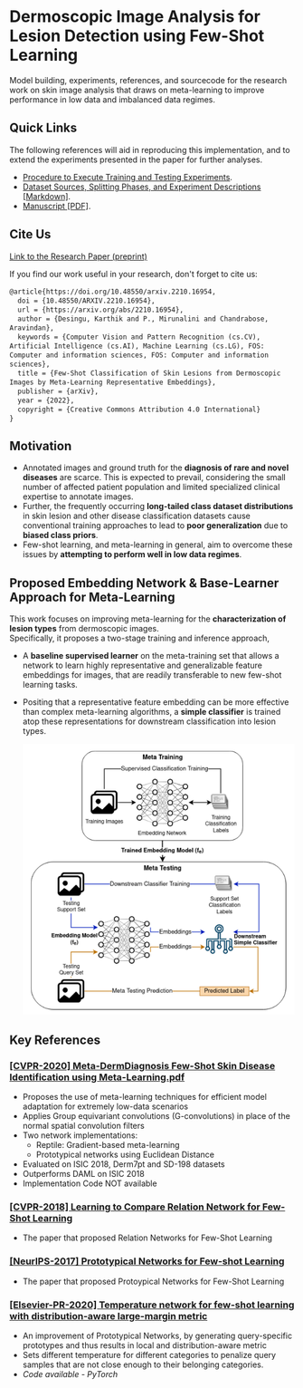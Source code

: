 #  Dermoscopic Image Analysis for Lesion Detection using Few-Shot Learning

Model building, experiments, references, and sourcecode for the research work on skin image analysis that draws on meta-learning to improve performance in low data and imbalanced data regimes. 

## Quick Links

The following references will aid in reproducing this implementation, and to extend the experiments presented in the paper for further analyses.

- [Procedure to Execute Training and Testing Experiments](./Experiments/README.md).
- [Dataset Sources, Splitting Phases, and Experiment Descriptions [Markdown]](./Experiments/data/README.md).
- [Manuscript [PDF]](./Docs/Manuscript_arXiv.pdf).

## Cite Us

[Link to the Research Paper (preprint)](https://arxiv.org/abs/2210.16954)

If you find our work useful in your research, don't forget to cite us:

```
@article{https://doi.org/10.48550/arxiv.2210.16954,
  doi = {10.48550/ARXIV.2210.16954},  
  url = {https://arxiv.org/abs/2210.16954},  
  author = {Desingu, Karthik and P., Mirunalini and Chandrabose, Aravindan},  
  keywords = {Computer Vision and Pattern Recognition (cs.CV), Artificial Intelligence (cs.AI), Machine Learning (cs.LG), FOS: Computer and information sciences, FOS: Computer and information sciences},  
  title = {Few-Shot Classification of Skin Lesions from Dermoscopic Images by Meta-Learning Representative Embeddings},  
  publisher = {arXiv},  
  year = {2022},  
  copyright = {Creative Commons Attribution 4.0 International}
}
```

## Motivation

- Annotated images and ground truth for the **diagnosis of rare and novel diseases** are scarce. This is expected to prevail, considering the small number of affected patient population and limited specialized clinical expertise to annotate images. 
- Further, the frequently occurring **long-tailed class dataset distributions** in skin lesion and other disease classification datasets cause conventional training approaches to lead to **poor generalization** due to **biased class priors**. 
- Few-shot learning, and meta-learning in general, aim to overcome these issues by **attempting to perform well in low data regimes**. 

## Proposed Embedding Network & Base-Learner Approach for Meta-Learning

This work focuses on improving meta-learning for the **characterization of lesion types** from dermoscopic images.   
Specifically, it proposes a two-stage training and inference approach,
- A **baseline supervised learner** on the meta-training set that allows a network to learn highly representative and generalizable feature embeddings for images, that are readily transferable to new few-shot learning tasks.
- Positing that a representative feature embedding can be more effective than complex meta-learning algorithms, a **simple classifier** is trained atop these representations for downstream classification into lesion types.

  <img src="./assets/figures/embedding-metaleaning-flow-padded.png" width="600">

## Key References

### [[CVPR-2020] Meta-DermDiagnosis Few-Shot Skin Disease Identification using Meta-Learning.pdf](./Literature/%5BCVPR-2020%5D%20Meta-DermDiagnosis%20Few-Shot%20Skin%20Disease%20Identification%20using%20Meta-Learning.pdf)

- Proposes the use of meta-learning techniques for efficient model adaptation for extremely low-data scenarios
- Applies Group equivariant convolutions (G-convolutions) in place of the normal spatial convolution filters
- Two network implementations: 
    - Reptile: Gradient-based meta-learning
    - Prototypical networks using Euclidean Distance
- Evaluated on ISIC 2018, Derm7pt and SD-198 datasets
- Outperforms DAML on ISIC 2018
- Implementation Code NOT available

### [[CVPR-2018] Learning to Compare Relation Network for Few-Shot Learning](./Literature/%5BCVPR-2018%5D%20Learning%20to%20Compare%20Relation%20Network%20for%20Few-Shot%20Learning.pdf)

- The paper that proposed Relation Networks for Few-Shot Learning

### [[NeurIPS-2017] Prototypical Networks for Few-shot Learning](./Literature/%5BNeurIPS-2017%5D%20Prototypical%20Networks%20for%20Few-shot%20Learning.pdf)

- The paper that proposed Protoypical Networks for Few-Shot Learning

### [[Elsevier-PR-2020] Temperature network for few-shot learning with distribution-aware large-margin metric](./Literature/%5BElsevier-PR-2020%5D%20Temperature%20network%20for%20few-shot%20learning%20with%20distribution-aware.pdf)

- An improvement of Prototypical Networks, by generating query-specific prototypes and thus results in local
and distribution-aware metric 
- Sets different temperature for different categories to penalize query samples that are not close enough to their belonging categories.
- *Code available - PyTorch*
